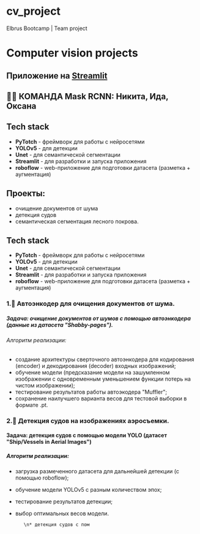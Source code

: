 # cv_project
Elbrus Bootcamp | Team project

# Computer vision projects
## Приложение на [Streamlit](https://)

## 🦸‍♂️ КОМАНДА Mask RCNN: Никита, Ида, Оксана

## Tech stack 
- **PyTotch** - фреймворк для работы с нейросетями
- **YOLOv5** - для детекции
- **Unet** - для семантической сегментации
- **Streamlit** - для разработки и запуска приложения
- **roboflow** - web-приложение для подготовки датасета (разметка + аугментация)

## Проекты:
* очищение документов от шума
* детекция судов
* семантическая сегментация лесного покрова.

## Tech stack 
- **PyTotch** - фреймворк для работы с нейросетями
- **YOLOv5** - для детекции
- **Unet** - для семантической сегментации
- **Streamlit** - для разработки и запуска приложения
- **roboflow** - web-приложение для подготовки датасета (разметка + аугментация)

### 1.🎯 Автоэнкодер для очищения документов от шума.
##### Задача: oчищение документов от шумов с помощью автоэнкодера (данные из датасета "Shabby-pages").
###### Алгоритм реализации:
* создание архитектуры сверточного автоэнкодера для кодирования (encoder) и декодирования (decoder) входных изображений;
* обучение модели (предсказание модели на зашумленном изображении c одновременным уменьшением функции потерь на чистом изображении);
* тестирование результатов работы автоэкодера "Muffler";
* сохранение наилучшего варианта весов для тестовой выборки в формате .pt.

 
### 2.🎯 Детекция судов на изображениях аэросъемки.
#### Задача: детекция судов с помощью модели YOLO (датасет "Ship/Vessels in Aerial Images") 
#####  Алгоритм реализации:
* загрузка размеченного датасета для дальнейшей детекции (с помощью roboflow);
* обучение модели YOLOv5 с разным количеством эпох;
* тестирование результатов детекции;
* выбор оптимальных весов модели.
  
         \n* детекция судов с пом
